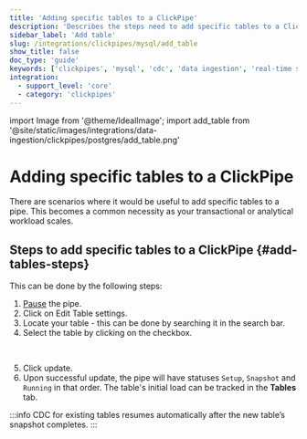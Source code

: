 ```yaml
---
title: 'Adding specific tables to a ClickPipe'
description: 'Describes the steps need to add specific tables to a ClickPipe.'
sidebar_label: 'Add table'
slug: /integrations/clickpipes/mysql/add_table
show_title: false
doc_type: 'guide'
keywords: ['clickpipes', 'mysql', 'cdc', 'data ingestion', 'real-time sync']
integration:
  - support_level: 'core'
  - category: 'clickpipes'
---
```


import Image from '@theme/IdealImage';
import add_table from '@site/static/images/integrations/data-ingestion/clickpipes/postgres/add_table.png'

# Adding specific tables to a ClickPipe

There are scenarios where it would be useful to add specific tables to a pipe. This becomes a common necessity as your transactional or analytical workload scales.

## Steps to add specific tables to a ClickPipe {#add-tables-steps}

This can be done by the following steps:
1. [Pause](./pause_and_resume.md) the pipe.
2. Click on Edit Table settings.
3. Locate your table - this can be done by searching it in the search bar.
4. Select the table by clicking on the checkbox.
<br/>
<Image img={add_table} border size="md"/>

5. Click update.
6. Upon successful update, the pipe will have statuses `Setup`, `Snapshot` and `Running` in that order. The table's initial load can be tracked in the **Tables** tab.

:::info
CDC for existing tables resumes automatically after the new table’s snapshot completes.
:::
